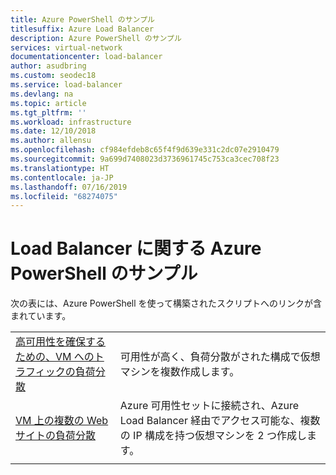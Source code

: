 ```yaml
---
title: Azure PowerShell のサンプル
titlesuffix: Azure Load Balancer
description: Azure PowerShell のサンプル
services: virtual-network
documentationcenter: load-balancer
author: asudbring
ms.custom: seodec18
ms.service: load-balancer
ms.devlang: na
ms.topic: article
ms.tgt_pltfrm: ''
ms.workload: infrastructure
ms.date: 12/10/2018
ms.author: allensu
ms.openlocfilehash: cf984efdeb8c65f4f9d639e331c2dc07e2910479
ms.sourcegitcommit: 9a699d7408023d3736961745c753ca3cec708f23
ms.translationtype: HT
ms.contentlocale: ja-JP
ms.lasthandoff: 07/16/2019
ms.locfileid: "68274075"
---
```

# <a name="azure-powershell-samples-for-load-balancer"></a>Load Balancer に関する Azure PowerShell のサンプル

次の表には、Azure PowerShell を使って構築されたスクリプトへのリンクが含まれています。

| | |
|-|-|
| [高可用性を確保するための、VM へのトラフィックの負荷分散](./scripts/load-balancer-windows-powershell-sample-nlb.md) | 可用性が高く、負荷分散がされた構成で仮想マシンを複数作成します。 |
| [VM 上の複数の Web サイトの負荷分散](./scripts/load-balancer-windows-powershell-load-balance-multiple-websites-vm.md) | Azure 可用性セットに接続され、Azure Load Balancer 経由でアクセス可能な、複数の IP 構成を持つ仮想マシンを 2 つ作成します。 |
| | |

